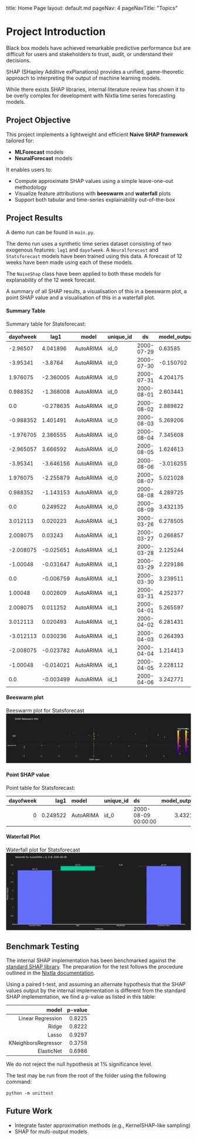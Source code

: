 <frontmatter>
  title: Home Page
  layout: default.md
  pageNav: 4
  pageNavTitle: "Topics"
</frontmatter>

<br>

# Project Introduction

Black box models have achieved remarkable predictive performance but are difficult for users and stakeholders to trust, audit, or understand their decisions.

SHAP (SHapley Additive exPlanations) provides a unified, game-theoretic approach to interpreting the output of machine learning models.

While there exists SHAP libraries, internal literature review has shown it to be overly complex for development with Nixtla time series forecasting models.

## Project Objective

This project implements a lightweight and efficient **Naive SHAP framework** tailored for:

- **MLForecast** models
- **NeuralForecast** models

It enables users to:

- Compute approximate SHAP values using a simple leave-one-out methodology
- Visualize feature attributions with **beeswarm** and **waterfall** plots
- Support both tabular and time-series explainability out-of-the-box

## Project Results

A demo run can be found in `main.py`.

The demo run uses a synthetic time series dataset consisting of two exogenous features: `lag1` and `dayofweek`. A `Neuralforecast` and `Statsforecast` models have been trained
using this data. A forecast of 12 weeks have been made using each of these models.

The `NaiveShap` class have been applied to both these models for explanability of the 12 week forecast.

A summary of all SHAP results, a visualisation of this in a beeswarm plot, a point SHAP value and a visualisation of this in a waterfall plot.

#### Summary Table

Summary table for Statsforecast:

| dayofweek | lag1      | model     | unique_id | ds         | model_output | expected_value |
| --------- | --------- | --------- | --------- | ---------- | ------------ | -------------- |
| -2.96507  | 4.041896  | AutoARIMA | id_0      | 2000-07-29 | 0.63585      | -0.440989      |
| -3.95341  | -3.8764   | AutoARIMA | id_0      | 2000-07-30 | -0.150702    | 7.679108       |
| 1.976075  | -2.360005 | AutoARIMA | id_0      | 2000-07-31 | 4.204175     | 4.587475       |
| 0.988352  | -1.368008 | AutoARIMA | id_0      | 2000-08-01 | 2.603441     | 2.983097       |
| 0.0       | -0.278635 | AutoARIMA | id_0      | 2000-08-02 | 2.889822     | 3.16846        |
| -0.988352 | 1.401491  | AutoARIMA | id_0      | 2000-08-03 | 5.269206     | 4.839067       |
| -1.976705 | 2.386555  | AutoARIMA | id_0      | 2000-08-04 | 7.345608     | 6.93517        |
| -2.965057 | 3.666592  | AutoARIMA | id_0      | 2000-08-05 | 1.624613     | 0.929378       |
| -3.95341  | -3.646156 | AutoARIMA | id_0      | 2000-08-06 | -3.016255    | 4.58331        |
| 1.976075  | -2.255879 | AutoARIMA | id_0      | 2000-08-07 | 5.021028     | 5.300203       |
| 0.988352  | -1.143153 | AutoARIMA | id_0      | 2000-08-08 | 4.289725     | 4.427088       |
| 0.0       | 0.249522  | AutoARIMA | id_0      | 2000-08-09 | 3.432135     | 3.126213       |
| 3.012113  | 0.020223  | AutoARIMA | id_1      | 2000-03-26 | 6.278505     | 3.24627        |
| 2.008075  | 0.03243   | AutoARIMA | id_1      | 2000-03-27 | 0.266857     | 3.24627        |
| -2.008075 | -0.025651 | AutoARIMA | id_1      | 2000-03-28 | 2.125244     | 3.24627        |
| -1.00048  | -0.031647 | AutoARIMA | id_1      | 2000-03-29 | 2.229186     | 3.24627        |
| 0.0       | -0.006759 | AutoARIMA | id_1      | 2000-03-30 | 3.239511     | 3.24627        |
| 1.00048   | 0.002609  | AutoARIMA | id_1      | 2000-03-31 | 4.252377     | 3.24627        |
| 2.008075  | 0.011252  | AutoARIMA | id_1      | 2000-04-01 | 5.265597     | 3.24627        |
| 3.012113  | 0.020493  | AutoARIMA | id_1      | 2000-04-02 | 6.281431     | 3.24627        |
| -3.012113 | 0.030236  | AutoARIMA | id_1      | 2000-04-03 | 0.264393     | 3.24627        |
| -2.008075 | -0.023782 | AutoARIMA | id_1      | 2000-04-04 | 1.214413     | 3.24627        |
| -1.00048  | -0.014021 | AutoARIMA | id_1      | 2000-04-05 | 2.228112     | 3.24627        |
| 0.0       | -0.003499 | AutoARIMA | id_1      | 2000-04-06 | 3.242771     | 3.24627        |

#### Beeswarm plot

Beeswarm plot for Statsforecast
![Beeswarm plot for Statsforecast](./src/sf_beeswarm.png)

#### Point SHAP value

Point table for Statsforecast:

| dayofweek |     lag1 | model     | unique_id | ds                  | model_output | expected_value |
| --------: | -------: | :-------- | :-------- | :------------------ | -----------: | -------------: |
|         0 | 0.249522 | AutoARIMA | id_0      | 2000-08-09 00:00:00 |      3.43214 |        3.12621 |

#### Waterfall Plot

Waterfall plot for Statsforecast
![Waterfall plot for Statsforecast](./src/sf_waterfall.png)

## Benchmark Testing

The internal SHAP implementation has been benchmarked against the [standard SHAP library](https://shap.readthedocs.io/en/latest/). The preparation for the test follows the procedure outlined in the [Nixtla documentation](https://nixtlaverse.nixtla.io/mlforecast/docs/how-to-guides/analyzing_models.html).

Using a paired t-test, and assuming an alternate hypothesis that the SHAP values output by the internal implementation is different from the standard SHAP implementation, we find a p-value as listed in this table:

|               model | p-value |
| ------------------: | ------: |
|   Linear Regression |  0.8225 |
|               Ridge |  0.8222 |
|               Lasso |  0.9297 |
| KNeighborsRegressor |  0.3758 |
|          ElasticNet |  0.6986 |

We do not reject the null hypothesis at 1% significance level.

The test may be run from the root of the folder using the following command:

```
python -m unittest
```

## Future Work

- Integrate faster approximation methods (e.g., KernelSHAP-like sampling)
- SHAP for multi-output models
